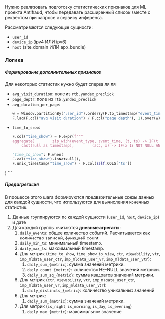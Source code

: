 Нужно реализовать подготовку статистических признаков для ML проекта Antifraud, чтобы передавать расширенный список вместе с реквестом при запросе к сервису инференса.

Рассматриваются следующие сущности:
* `user_id`
* `device_ip` (ipv4 ИЛИ ipv6)
* `host` (site_domain ИЛИ app_bundle)



### Логика
##### Формирование дополнительных признаков
Для некоторых статистик нужно будет сперва ля ля
* `avg_visit_duration`: поле из `rtb.yandex_preclick`
* `page_depth`: поле из `rtb.yandex_preclick`
* `avg_duration_per_page`: 
	```python
	w = Window.partitionBy("user_id").orderBy(F.to_timestamp("event_time", "yyyy-MM-dd HH:mm:ss"))
	F.lag(F.col("avg_visit_duration") / F.col("page_depth"), 1).over(w)
	```
* `time_to_show`: 
	```python
	F.col("time_show") = F.expr(f"""  
    aggregate(        zip_with(event_type, event_time, (t, ts) -> IF(t IN ({','.join([3, 5])}), ts, null)),  
        cast(null as timestamp),        (acc, x) -> IF(x IS NOT NULL AND (acc IS NULL OR x < acc), x, acc)    )""").alias(alias)
	
	"time_to_show": F.when(  
    F.col("time_show").isNotNull(),  
    F.unix_timestamp("time_show") - F.col(self.COLS['ts'])  
)
	```
##### Предагрегация
В процессе этого шага формируются предварительные срезы данных для каждой сущности, что используются для вычисления конечных статистик.

1. Данные группируются по каждой сущности (`user_id`, `host`, `device_ip`) и дате
2. Для каждой группы считаются **дневные агрегаты**:
	1. `daily_events`: общее количество событий. Расчитывается как количество записей, функцией count
	2. `daily_min_ts`: минимальный timestamp.
	3. `daily_max_ts`: максимальный timestamp.
	4. Для метрик (`time_to_show`, `time_show_to_view`, `ctr`, `viewability`, `vtr`, `imp_mldata_user_ctr`, `imp_mldata_user_vr`, `imp_mldata_user_vtr`):
		1. `daily_sum_{metric}`: сумма значений метрики.
		2. `daily_count_{metric}`: количество НЕ-NULL значений метрики.
		3. `daily_sum_sq_{metric}`: сумма квадратов значений метрики.
	5. Для метрик (`ctr`, `viewability`, `vtr`, `imp_mldata_user_ctr`, `imp_mldata_user_vr`, `imp_mldata_user_vtr`):
		1. `daily_distincts_{metric}`:  количество уникальных значений
	6. Для метрик:
		1. `daily_sum_{metric}`: сумма значений метрики.
	7. Для метрик (`is_night`, `is_morning`, `is_day`, `is_evening`):
		1. `daily_max_{metric}`: максимальное значение